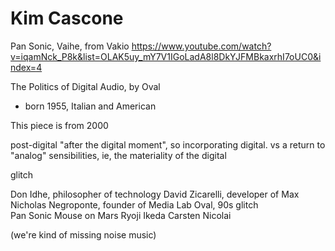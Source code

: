 # Kim Cascone


Pan Sonic, Vaihe, from Vakio
https://www.youtube.com/watch?v=iqamNck_P8k&list=OLAK5uy_mY7V1IGoLadA8l8DkYJFMBkaxrhI7oUC0&index=4

The Politics of Digital Audio, by Oval


- born 1955, Italian and American


This piece is from 2000


post-digital
"after the digital moment", so incorporating digital. vs a return to "analog" sensibilities, ie, the materiality of the digital


glitch


Don Idhe, philosopher of technology
David Zicarelli, developer of Max
Nicholas Negroponte, founder of Media Lab
Oval, 90s glitch    
Pan Sonic
Mouse on Mars
Ryoji Ikeda
Carsten Nicolai


(we're kind of missing noise music)
